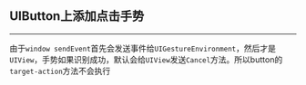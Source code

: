 ## UIButton上添加点击手势

------

由于`window sendEvent`首先会发送事件给`UIGestureEnvironment`，然后才是`UIView`，手势如果识别成功，默认会给`UIView`发送`Cancel`方法。所以button的`target-action`方法不会执行